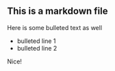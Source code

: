 ## This is a markdown file

Here is some bulleted text as well

* bulleted line 1
* bulleted line 2

Nice!